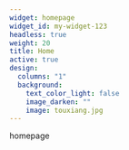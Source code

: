 ```yaml
---
widget: homepage
widget_id: my-widget-123
headless: true
weight: 20
title: Home
active: true
design:
  columns: "1"
  background:
    text_color_light: false
    image_darken: ""
    image: touxiang.jpg
---
```

homepage